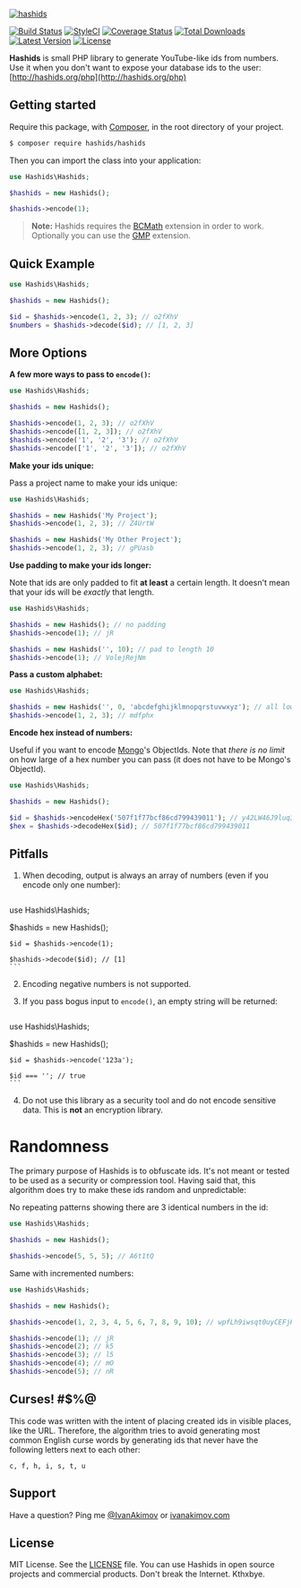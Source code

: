 [![hashids](http://hashids.org/public/img/hashids.gif "Hashids")](http://hashids.org/)

[![Build Status](https://img.shields.io/travis/ivanakimov/hashids.php/master.svg?style=flat)](https://travis-ci.org/ivanakimov/hashids.php)
[![StyleCI](https://styleci.io/repos/4026744/shield?style=flat)](https://styleci.io/repos/4026744)
[![Coverage Status](https://img.shields.io/codecov/c/github/ivanakimov/hashids.php.svg?style=flat)](https://codecov.io/github/ivanakimov/hashids.php)
[![Total Downloads](https://img.shields.io/packagist/dm/hashids/hashids.svg?style=flat)](https://packagist.org/packages/hashids/hashids)
[![Latest Version](https://img.shields.io/packagist/v/hashids/hashids.svg?style=flat)](https://github.com/ivanakimov/hashids.php/releases)
[![License](https://img.shields.io/packagist/l/hashids/hashids.svg?style=flat)](https://packagist.org/packages/hashids/hashids)

**Hashids** is small PHP library to generate YouTube-like ids from numbers. Use it when you don't want to expose your database ids to the user: [http://hashids.org/php](http://hashids.org/php)

## Getting started

Require this package, with [Composer](https://getcomposer.org), in the root directory of your project.

```bash
$ composer require hashids/hashids
```

Then you can import the class into your application:

```php
use Hashids\Hashids;

$hashids = new Hashids();

$hashids->encode(1);
```

> **Note:** Hashids requires the [BCMath](https://secure.php.net/manual/en/book.bc.php) extension in order to work. Optionally you can use the [GMP](https://secure.php.net/manual/en/book.gmp.php) extension.

## Quick Example

```php
use Hashids\Hashids;

$hashids = new Hashids();

$id = $hashids->encode(1, 2, 3); // o2fXhV
$numbers = $hashids->decode($id); // [1, 2, 3]
```

## More Options

**A few more ways to pass to `encode()`:**

```php
use Hashids\Hashids;

$hashids = new Hashids();

$hashids->encode(1, 2, 3); // o2fXhV
$hashids->encode([1, 2, 3]); // o2fXhV
$hashids->encode('1', '2', '3'); // o2fXhV
$hashids->encode(['1', '2', '3']); // o2fXhV
```

**Make your ids unique:**

Pass a project name to make your ids unique:

```php
use Hashids\Hashids;

$hashids = new Hashids('My Project');
$hashids->encode(1, 2, 3); // Z4UrtW

$hashids = new Hashids('My Other Project');
$hashids->encode(1, 2, 3); // gPUasb
```

**Use padding to make your ids longer:**

Note that ids are only padded to fit **at least** a certain length. It doesn't mean that your ids will be *exactly* that length.

```php
use Hashids\Hashids;

$hashids = new Hashids(); // no padding
$hashids->encode(1); // jR

$hashids = new Hashids('', 10); // pad to length 10
$hashids->encode(1); // VolejRejNm
```

**Pass a custom alphabet:**

```php
use Hashids\Hashids;

$hashids = new Hashids('', 0, 'abcdefghijklmnopqrstuvwxyz'); // all lowercase
$hashids->encode(1, 2, 3); // mdfphx
```

**Encode hex instead of numbers:**

Useful if you want to encode [Mongo](https://www.mongodb.com)'s ObjectIds. Note that *there is no limit* on how large of a hex number you can pass (it does not have to be Mongo's ObjectId).

```php
use Hashids\Hashids;

$hashids = new Hashids();

$id = $hashids->encodeHex('507f1f77bcf86cd799439011'); // y42LW46J9luq3Xq9XMly
$hex = $hashids->decodeHex($id); // 507f1f77bcf86cd799439011
```

## Pitfalls

1. When decoding, output is always an array of numbers (even if you encode only one number):

	```php
  use Hashids\Hashids;

  $hashids = new Hashids();

	$id = $hashids->encode(1);

	$hashids->decode($id); // [1]
	```

2. Encoding negative numbers is not supported.
3. If you pass bogus input to `encode()`, an empty string will be returned:

	```php
  use Hashids\Hashids;

  $hashids = new Hashids();

	$id = $hashids->encode('123a');

	$id === ''; // true
	```

4. Do not use this library as a security tool and do not encode sensitive data. This is **not** an encryption library.

# Randomness

The primary purpose of Hashids is to obfuscate ids. It's not meant or tested to be used as a security or compression tool. Having said that, this algorithm does try to make these ids random and unpredictable:

No repeating patterns showing there are 3 identical numbers in the id:

```php
use Hashids\Hashids;

$hashids = new Hashids();

$hashids->encode(5, 5, 5); // A6t1tQ
```

Same with incremented numbers:

```php
use Hashids\Hashids;

$hashids = new Hashids();

$hashids->encode(1, 2, 3, 4, 5, 6, 7, 8, 9, 10); // wpfLh9iwsqt0uyCEFjHM

$hashids->encode(1); // jR
$hashids->encode(2); // k5
$hashids->encode(3); // l5
$hashids->encode(4); // mO
$hashids->encode(5); // nR
```

## Curses! #$%@

This code was written with the intent of placing created ids in visible places, like the URL. Therefore, the algorithm tries to avoid generating most common English curse words by generating ids that never have the following letters next to each other:

```
c, f, h, i, s, t, u
```

## Support

Have a question? Ping me [@IvanAkimov](http://twitter.com/ivanakimov) or [ivanakimov.com](http://ivanakimov.com)

## License

MIT License. See the [LICENSE](LICENSE) file. You can use Hashids in open source projects and commercial products. Don't break the Internet. Kthxbye.
